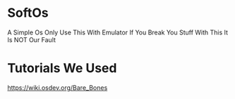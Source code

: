 # SoftOs
A Simple Os Only Use This With Emulator If You Break You Stuff With This It Is NOT Our Fault
# Tutorials We Used
https://wiki.osdev.org/Bare_Bones
